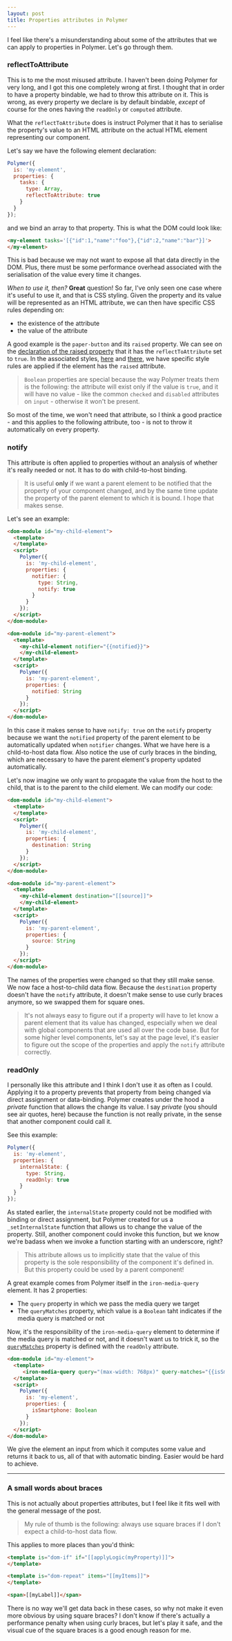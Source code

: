 ```yaml
---
layout: post
title: Properties attributes in Polymer
---
```


I feel like there's a misunderstanding about some of the attributes that we can apply to properties in Polymer. Let's go through them.

### reflectToAttribute
This is to me the most misused attribute.
I haven't been doing Polymer for very long, and I got this one completely wrong at first.
I thought that in order to have a property bindable, we had to throw this attribute on it. This is wrong, as every property we declare is by default bindable, *except* of course for the ones having the `readOnly` or `computed` attribute.

What the `reflectToAttribute` does is instruct Polymer that it has to serialise the property's value to an HTML attribute on the actual HTML element representing our component.

Let's say we have the following element declaration:

```javascript
Polymer({
  is: 'my-element',
  properties: {
    tasks: {
      type: Array,
      reflectToAttribute: true
    }
  }
});
```

 and we bind an array to that property. This is what the DOM could look like:

```html
<my-element tasks='[{"id":1,"name":"foo"},{"id":2,"name":"bar"}]'>
</my-element>
```

This is bad because we may not want to expose all that data directly in the DOM. Plus, there must be some performance overhead associated with the serialisation of the value every time it changes.


*When to use it, then?*
**Great** question!
So far, I've only seen one case where it's useful to use it, and that is CSS styling.
Given the property and its value will be represented as an HTML attribute, we can then have specific CSS rules depending on:

 + the existence of the attribute
 + the value of the attribute

A good example is the `paper-button` and its `raised` property.
We can see on the [declaration of the raised property](https://github.com/PolymerElements/paper-button/blob/08553a8c5e4d27fc6180bbcfb952f86b38b51345/paper-button.html#L147) that it has the `reflectToAttribute` set to `true`.
In the associated styles, [here](https://github.com/PolymerElements/paper-button/blob/08553a8c5e4d27fc6180bbcfb952f86b38b51345/paper-button.html#L104) and [there](https://github.com/PolymerElements/paper-button/blob/08553a8c5e4d27fc6180bbcfb952f86b38b51345/paper-button.html#L109), we have specific style rules are applied if the element has the `raised` attribute.

> `Boolean` properties are special because the way Polymer treats them is the following: the attribute will exist only if the value is `true`, and it will have no value - like the common `checked` and `disabled` attributes on `input` - otherwise it won't be present.

So most of the time, we won't need that attribute, so I think a good practice - and this applies to the following attribute, too - is not to throw it automatically on every property.

### notify
This attribute is often applied to properties without an analysis of whether it's really needed or not. It has to do with child-to-host binding.

> It is useful **only** if we want a parent element to be notified that the property of your component changed, and by the same time update the property of the parent element to which it is bound. I hope that makes sense.

Let's see an example:

```html
<dom-module id="my-child-element">
  <template>
  </template>
  <script>
    Polymer({
      is: 'my-child-element',
      properties: {
        notifier: {
          type: String,
          notify: true
        }
      }
    });
  </script>
</dom-module>

<dom-module id="my-parent-element">
  <template>
    <my-child-element notifier="{{notified}}">
    </my-child-element>
  </template>
  <script>
    Polymer({
      is: 'my-parent-element',
      properties: {
        notified: String
      }
    });
  </script>
</dom-module>
```

In this case it makes sense to have `notify: true` on the `notify` property because we want the `notified` property of the parent element to be automatically updated when `notifier` changes. What we have here is a child-to-host data flow. Also notice the use of curly braces in the binding, which are necessary to have the parent element's property updated automatically.

Let's now imagine we only want to propagate the value from the host to the child, that is to the parent to the child element. We can modify our code:

```html
<dom-module id="my-child-element">
  <template>
  </template>
  <script>
    Polymer({
      is: 'my-child-element',
      properties: {
        destination: String
      }
    });
  </script>
</dom-module>

<dom-module id="my-parent-element">
  <template>
    <my-child-element destination="[[source]]">
    </my-child-element>
  </template>
  <script>
    Polymer({
      is: 'my-parent-element',
      properties: {
        source: String
      }
    });
  </script>
</dom-module>
```

The names of the properties were changed so that they still make sense. We now face a host-to-child data flow. Because the `destination` property doesn't have the `notify` attribute, it doesn't make sense to use curly braces anymore, so we swapped them for square ones.

> It's not always easy to figure out if a property will have to let know a parent element that its value has changed, especially when we deal with global components that are used all over the code base. But for some higher level components, let's say at the page level, it's easier to figure out the scope of the properties and apply the `notify` attribute correctly.

### readOnly
I personally like this attribute and I think I don't use it as often as I could. Applying it to a property prevents that property from being changed via direct assignment or data-binding. Polymer creates under the hood a *private* function that allows the change its value. I say *private* (you should see air quotes, here) because the function is not really private, in the sense that another component could call it.

See this example:

```javascript
Polymer({
  is: 'my-element',
  properties: {
    internalState: {
      type: String,
      readOnly: true
    }
  }
});
```

As stated earlier, the `internalState` property could not be modified with binding or direct assignment, but Polymer created for us a `_setInternalState` function that allows us to change the value of the property. Still, another component could invoke this function, but we know we're badass when we invoke a function starting with an underscore, right?

> This attribute allows us to implicitly state that the value of this property is the sole responsibility of the component it's defined in. But this property could be used by a parent component!

A great example comes from Polymer itself in the `iron-media-query` element. It has 2 properties:

 + The `query` property in which we pass the media query we target
 + The `queryMatches` property, which value is a `Boolean` taht indicates if the media query is matched or not

Now, it's the responsibility of the `iron-media-query` element to determine if the media query is matched or not, and it doesn't want us to trick it, so the [`queryMatches`](https://github.com/PolymerElements/iron-media-query/blob/a9dd58cd50bb9f203a7beef15282bf74e48563a8/iron-media-query.html#L38) property is defined with the `readOnly` attribute.

```html
<dom-module id="my-element">
  <template>
     <iron-media-query query="(max-width: 768px)" query-matches="{{isSmartphone}}"></iron-media-query>
  </template>
  <script>
    Polymer({
      is: 'my-element',
      properties: {
        isSmartphone: Boolean
      }
    });
  </script>
</dom-module>
```

We give the element an input from which it computes some value and returns it back to us, all of that with automatic binding. Easier would be hard to achieve.

---

### A small words about braces
This is not actually about properties attributes, but I feel like it fits well with the general message of the post.

> My rule of thumb is the following: always use square braces if I don't expect a child-to-host data flow.

This applies to more places than you'd think:

```html
<template is="dom-if" if="[[applyLogic(myProperty)]]">
</template>

<template is="dom-repeat" items="[[myItems]]">
</template>

<span>[[myLabel]]</span>
```

There is no way we'll get data back in these cases, so why not make it even more obvious by using square braces?
I don't know if there's actually a performance penalty when using curly braces, but let's play it safe, and the visual cue of the square braces is a good enough reason for me.

